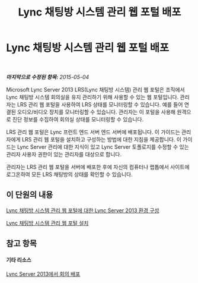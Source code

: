 ﻿---
title: Lync 채팅방 시스템 관리 웹 포털 배포
TOCTitle: Lync 채팅방 시스템 관리 웹 포털 배포
ms:assetid: ecba5b36-632e-40b9-9c2e-ab825baf7a46
ms:mtpsurl: https://technet.microsoft.com/ko-kr/library/Dn436324(v=OCS.15)
ms:contentKeyID: 59602781
ms.date: 08/10/2015
mtps_version: v=OCS.15
ms.translationtype: HT
---

# Lync 채팅방 시스템 관리 웹 포털 배포

 

_**마지막으로 수정된 항목:** 2015-05-04_

Microsoft Lync Server 2013 LRS(Lync 채팅방 시스템) 관리 웹 포털은 조직에서 Lync 채팅방 시스템 회의실을 유지 관리하기 위해 사용할 수 있는 웹 포털입니다. 관리자는 LRS 관리 웹 포털을 사용하여 LRS 상태를 모니터링할 수 있습니다. 예를 들어 연결된 오디오/비디오 장치를 모니터링할 수 있습니다. 관리자는 이 포털을 사용해 원격으로 진단 정보를 수집하여 회의실 상태를 모니터링할 수 있습니다.

LRS 관리 웹 포털은 Lync 프런트 엔드 서버 엔드 서버에 배포됩니다. 이 가이드는 관리자에게 LRS 관리 웹 포털을 설치하고 구성하는 방법에 대한 지침을 제공합니다. 이 가이드는 Lync Server 관리에 대한 지식이 있고 Lync Server 토폴로지를 수정할 수 있는 관리자 사용자 권한이 있는 관리자를 대상으로 합니다.

관리자는 LRS 관리 웹 포털을 서버에 배포한 후에 자신의 컴퓨터나 랩톱에서 사이트에 로그온하여 모든 LRS 채팅방의 상태를 확인할 수 있습니다.

## 이 단원의 내용

[Lync 채팅방 시스템 관리 웹 포털에 대한 Lync Server 2013 환경 구성](lync-server-2013-configuring-your-environment-for-the-lync-room-system-administrative-web-portal.md)

[Lync 채팅방 시스템 관리 웹 포털 설치](lync-server-2013-installing-the-lync-room-system-administrative-web-portal.md)

## 참고 항목

#### 기타 리소스

[Lync Server 2013에서 회의 배포](lync-server-2013-deploying-conferencing.md)

